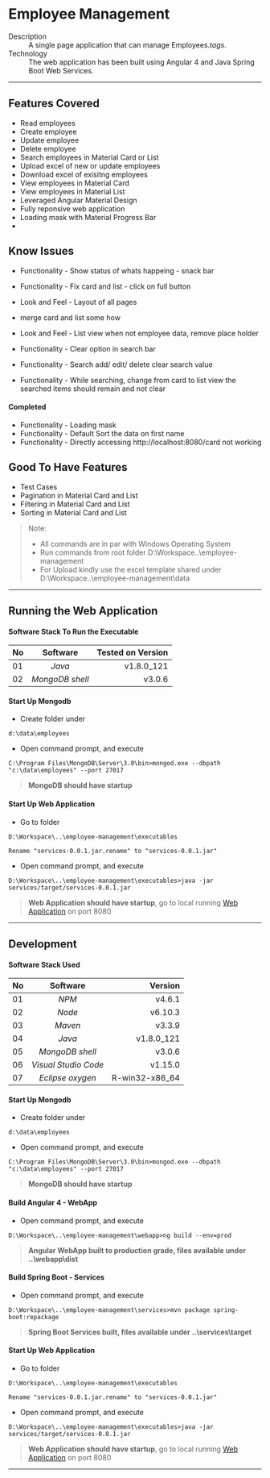 Employee Management
===================

<dl>
  <dt>Description</dt>
  <dd>A single page application that can manage Employees.<em>tags</em>.</dd>
  <dt>Technology</dt>
  <dd>The web application has been built using Angular 4 and Java Spring Boot Web Services.</dd>
</dl>

---

##  Features Covered
- Read employees
- Create employee
- Update employee
- Delete employee
- Search employees in Material Card or List
- Upload excel of new or update employees
- Download excel of exisitng employees
- View employees in Material Card
- View employees in Material List
- Leveraged Angular Material Design
- Fully reponsive web application
- Loading mask with Material Progress Bar
- 

##  Know Issues


- Functionality - Show status of whats happeing - snack bar

- Functionality - Fix card and list - click on full button
- Look and Feel - Layout of all pages



- merge card and list some how
- Look and Feel - List view when not employee data, remove place holder
- Functionality - Clear option in search bar
- Functionality - Search add/ edit/ delete clear search value
- Functionality - While searching, change from card to list view the searched items should remain and not clear

#### Completed
- Functionality - Loading mask
- Functionality - Default Sort the data on first name
- Functionality - Directly accessing http://localhost:8080/card not working

##  Good To Have Features
- Test Cases
- Pagination in Material Card and List
- Filtering in Material Card and List
- Sorting in Material Card and List

> Note: 
> + All commands are in par with Windows Operating System
> + Run commands from root folder D:\Workspace\..\employee-management
> + For Upload kindly use the excel template shared under D:\Workspace\..\employee-management\data

---

##  Running the Web Application
####  Software Stack To Run the Executable
| No | Software                 | Tested on Version |
| -- |:------------------------:| -----------------:|
| 01 | *Java*                   | v1.8.0_121        |
| 02 | *MongoDB shell*          | v3.0.6            |

####  Start Up Mongodb
- Create folder under
```
d:\data\employees
```
- Open command prompt, and execute
```
C:\Program Files\MongoDB\Server\3.0\bin>mongod.exe --dbpath "c:\data\employees" --port 27017
```
> **MongoDB should have startup**

####  Start Up Web Application
- Go to  folder
```
D:\Workspace\..\employee-management\executables
```
```
Rename "services-0.0.1.jar.rename" to "services-0.0.1.jar"
```
- Open command prompt, and execute
```
D:\Workspace\..\employee-management\executables>java -jar services/target/services-0.0.1.jar
```
> **Web Application should have startup**, go to local running [Web Application](http://localhost:8080) on port 8080

---

##  Development
####  Software Stack Used
| No | Software                 | Version          |
| -- |:------------------------:| ----------------:|
| 01 | *NPM*                    | v4.6.1           |
| 02 | *Node*                   | v6.10.3          |
| 03 | *Maven*                  | v3.3.9           |
| 04 | *Java*                   | v1.8.0_121       |
| 05 | *MongoDB shell*          | v3.0.6           |
| 06 | *Visual Studio Code*     | v1.15.0          |
| 07 | *Eclipse oxygen*         | R-win32-x86_64   |

####  Start Up Mongodb
- Create folder under
```
d:\data\employees
```
- Open command prompt, and execute
```
C:\Program Files\MongoDB\Server\3.0\bin>mongod.exe --dbpath "c:\data\employees" --port 27017
```
> **MongoDB should have startup**

####  Build Angular 4 - WebApp
- Open command prompt, and execute
```
D:\Workspace\..\employee-management\webapp>ng build --env=prod
```
> **Angular WebApp built to production grade, files available under ..\webapp\dist**
  
####  Build Spring Boot - Services
- Open command prompt, and execute
```
D:\Workspace\..\employee-management\services>mvn package spring-boot:repackage
```
> **Spring Boot Services built, files available under ..\services\target**

####  Start Up Web Application
- Go to  folder
```
D:\Workspace\..\employee-management\executables
```
```
Rename "services-0.0.1.jar.rename" to "services-0.0.1.jar"
```
- Open command prompt, and execute
```
D:\Workspace\..\employee-management\executables>java -jar services/target/services-0.0.1.jar
```
> **Web Application should have startup**, go to local running [Web Application](http://localhost:8080) on port 8080

---